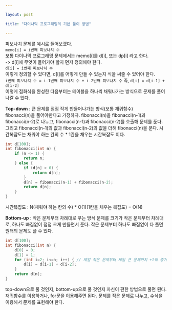 ```yaml
---

layout: post

title: "다이나믹 프로그래밍의 기본 풀이 방법"

---
```


피보나치 문제를 예시로 들어보겠다.<br>
`memo[i] = i번째 피보나치 수`<br>
보통 다이나믹 프로그래밍 문제에서는 memo[i]를 d[i], 또는 dp[i] 라고 한다.<br>
-> d[i]에 무엇이 들어가야 할지 먼저 정의해야 한다.<br>
`d[i] = i번째 피보나치 수`<br>
이렇게 정의할 수 있다면, d[i]를 어떻게 만들 수 있는지 식을 써줄 수 있어야 한다.<br>
`i번째 피보나치 수 = i-1번째 피보나치 수 + i-2번째 피보나치 수`
즉, `d[i] = d[i-1] + d[i-2]`<br>
이렇게 점화식을 완성한 다음부터는 테이블을 하나씩 채워나가는 방식으로 문제를 풀어나갈 수 있다.

**Top-down** : 큰 문제를 점점 작게 만들어나가는 방식(보통 재귀함수) <br>
fibonacci(n)을 풀어야한다고 가정하자. fibonacci(n)을 fibonacci(n-1)과 fibonacci(n-2)로 나누고, fibonacci(n-1)과 fibonacci(n-2)를 호출해 문제를 푼다. 그리고 fibonacci(n-1)의 값과 fibonacci(n-2)의 값을 더해 fibonacci(n)을 푼다. 시간복잡도는 채워야 하는 칸의 수 * 1칸을 채우는 시간복잡도 이다.
```c++
int d[100];
int fibonacci(int n) {
	if (n <= 1) {
    	return n;
    } else {
    	if (d[n] > 0) {
        	return d[n];
        }
        d[n] = fibonacci(n-1) + fibonacci(n-2);
        return d[n];
    }
}
```
시간복잡도 : N(채워야 하는 칸의 수) * O(1)(1칸을 채우는 복잡도) = O(N)

**Bottom-up** : 작은 문제부터 차례대로 푸는 방식
문제를 크기가 작은 문제부터 차례대로, 하나도 빠짐없이 점점 크게 만들면서 푼다. 작은 문제부터 하나도 빠짐없이 다 풀면 원래의 문제도 풀 수 있다.
```c++
int d[100];
int fibonacci(int n) {
	d[0] = 0;
    d[1] = 1;
    for (int i=2; i<=n; i++) { // 제일 작은 문제부터 제일 큰 문제까지 +1씩 증가시키면서 모두 푼다.
    	d[i] = d[i-1] + d[i-2];
    }
    return d[n];
}
```

top-down으로 풀 것인지, bottom-up으로 풀 것인지 자신이 편한 방법으로 풀면 된다.
재귀함수를 이용하거나, for문을 이용해주면 된다.
문제를 작은 문제로 나누고, 수식을 이용해서 문제를 표현해야 한다.
